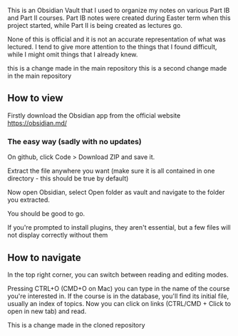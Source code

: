 This is an Obsidian Vault that I used to organize my notes on various Part IB and Part II courses. Part IB notes were created during Easter term when this project started, while Part II is being created as lectures go. 

None of this is official and it is not an accurate representation of what was lectured. I tend to give more attention to the things that I found difficult, while I might omit things that I already knew. 

this is a change made in the main repository
this is a second change made in the main repository

## How to view
Firstly download the Obsidian app from the official website https://obsidian.md/

### The easy way (sadly with no updates)
On github, click Code > Download ZIP and save it.

Extract the file anywhere you want (make sure it is all contained in one directory - this should be true by default)

Now open Obsidian, select Open folder as vault and navigate to the folder you extracted. 

You should be good to go.

If you're prompted to install plugins, they aren't essential, but a few files will not display correctly without them

## How to navigate
In the top right corner, you can switch between reading and editing modes.

Pressing CTRL+O (CMD+O on Mac) you can type in the name of the course you're interested in. If the course is in the database, you'll find its initial file, usually an index of topics. Now you can click on links (CTRL/CMD + Click to open in new tab) and read.

This is a change made in the cloned repository
